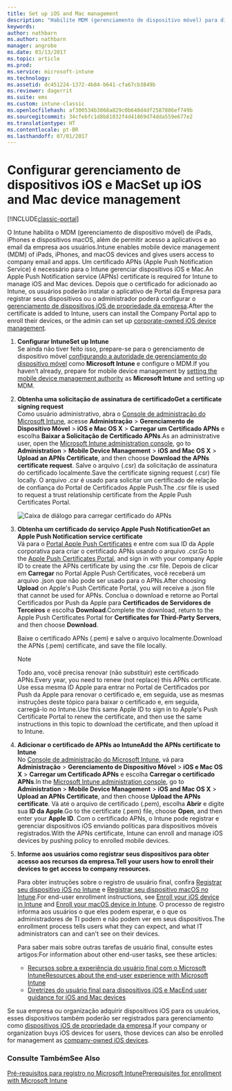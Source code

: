 ```yaml
---
title: Set up iOS and Mac management
description: "Habilite MDM (gerenciamento de dispositivo móvel) para dispositivos iOS, inclusive iPads e iPhones, bem como dispositivos Mac OS X com o Microsoft Intune."
keywords: 
author: nathbarn
ms.author: nathbarn
manager: angrobe
ms.date: 03/13/2017
ms.topic: article
ms.prod: 
ms.service: microsoft-intune
ms.technology: 
ms.assetid: dc451224-1372-4b84-b641-cfa67cb3849b
ms.reviewer: dagerrit
ms.suite: ems
ms.custom: intune-classic
ms.openlocfilehash: af300534b3868a829c0b648d4df2587886ef749b
ms.sourcegitcommit: 34cfebfc1d8b81032f4d41869d74dda559e677e2
ms.translationtype: HT
ms.contentlocale: pt-BR
ms.lasthandoff: 07/01/2017
---
```

# <span data-ttu-id="048df-103">Configurar gerenciamento de dispositivos iOS e Mac</span><span class="sxs-lookup"><span data-stu-id="048df-103">Set up iOS and Mac device management</span></span>
<a id="set-up-ios-and-mac-device-management" class="xliff"></a>

[!INCLUDE[classic-portal](../includes/classic-portal.md)]

<span data-ttu-id="048df-104">O Intune habilita o MDM (gerenciamento de dispositivo móvel) de iPads, iPhones e dispositivos macOS, além de permitir acesso a aplicativos e ao email da empresa aos usuários.</span><span class="sxs-lookup"><span data-stu-id="048df-104">Intune enables mobile device management (MDM) of iPads, iPhones, and macOS devices and gives users access to company email and apps.</span></span> <span data-ttu-id="048df-105">Um certificado APNs (Apple Push Notification Service) é necessário para o Intune gerenciar dispositivos iOS e Mac.</span><span class="sxs-lookup"><span data-stu-id="048df-105">An Apple Push Notification service (APNs) certificate is required for Intune to manage iOS and Mac devices.</span></span> <span data-ttu-id="048df-106">Depois que o certificado for adicionado ao Intune, os usuários poderão instalar o aplicativo de Portal da Empresa para registrar seus dispositivos ou o administrador poderá configurar o [gerenciamento de dispositivos iOS de propriedade da empresa](enroll-corporate-owned-ios-devices-in-microsoft-intune.md).</span><span class="sxs-lookup"><span data-stu-id="048df-106">After the certificate is added to Intune, users can install the Company Portal app to enroll their devices, or the admin can set up [corporate-owned iOS device management](enroll-corporate-owned-ios-devices-in-microsoft-intune.md).</span></span>

1.  <span data-ttu-id="048df-107">**Configurar Intune**</span><span class="sxs-lookup"><span data-stu-id="048df-107">**Set up Intune**</span></span><br>
    <span data-ttu-id="048df-108">Se ainda não tiver feito isso, prepare-se para o gerenciamento de dispositivo móvel [configurando a autoridade de gerenciamento do dispositivo móvel](prerequisites-for-enrollment.md#step-2-set-mdm-authority) como **Microsoft Intune** e configure o MDM.</span><span class="sxs-lookup"><span data-stu-id="048df-108">If you haven’t already, prepare for mobile device management by  [setting the mobile device management authority](prerequisites-for-enrollment.md#step-2-set-mdm-authority) as **Microsoft Intune** and setting up MDM.</span></span>

2.  <span data-ttu-id="048df-109">**Obtenha uma solicitação de assinatura de certificado**</span><span class="sxs-lookup"><span data-stu-id="048df-109">**Get a certificate signing request**</span></span><br>
    <span data-ttu-id="048df-110">Como usuário administrativo, abra o [Console de administração do Microsoft Intune](https://manage.microsoft.com), acesse **Administração** &gt; **Gerenciamento de Dispositivo Móvel** &gt; **iOS e Mac OS X** &gt; **Carregar um Certificado APNs** e escolha **Baixar a Solicitação de Certificado APNs**.</span><span class="sxs-lookup"><span data-stu-id="048df-110">As an administrative user, open the [Microsoft Intune administration console](https://manage.microsoft.com), go to **Administration** &gt; **Mobile Device Management** &gt; **iOS and Mac OS X** &gt; **Upload an APNs Certificate**, and then choose **Download the APNs certificate request**.</span></span> <span data-ttu-id="048df-111">Salve o arquivo (.csr) da solicitação de assinatura do certificado localmente.</span><span class="sxs-lookup"><span data-stu-id="048df-111">Save the certificate signing request (.csr) file locally.</span></span> <span data-ttu-id="048df-112">O arquivo .csr é usado para solicitar um certificado de relação de confiança do Portal de Certificados Apple Push.</span><span class="sxs-lookup"><span data-stu-id="048df-112">The .csr file is used to request a trust relationship certificate from the Apple Push Certificates Portal.</span></span>

    ![Caixa de diálogo para carregar certificado do APNs](../media/Intune-iOS-enrollment-with-apns.png)

3.  <span data-ttu-id="048df-114">**Obtenha um certificado do serviço Apple Push Notification**</span><span class="sxs-lookup"><span data-stu-id="048df-114">**Get an Apple Push Notification service certificate**</span></span><br>
    <span data-ttu-id="048df-115">Vá para o [Portal Apple Push Certificates](http://go.microsoft.com/fwlink/?LinkId=269844) e entre com sua ID da Apple corporativa para criar o certificado APNs usando o arquivo .csr.</span><span class="sxs-lookup"><span data-stu-id="048df-115">Go to the [Apple Push Certificates Portal](http://go.microsoft.com/fwlink/?LinkId=269844), and sign in with your company Apple ID to create the APNs certificate by using the .csr file.</span></span> <span data-ttu-id="048df-116">Depois de clicar em **Carregar** no Portal Apple Push Certificates, você receberá um arquivo .json que não pode ser usado para o APNs.</span><span class="sxs-lookup"><span data-stu-id="048df-116">After choosing **Upload** on Apple's Push Certificate Portal, you will receive a .json file that cannot be used for APNs.</span></span> <span data-ttu-id="048df-117">Conclua o download e retorne ao Portal Certificados por Push da Apple para **Certificados de Servidores de Terceiros** e escolha **Download**.</span><span class="sxs-lookup"><span data-stu-id="048df-117">Complete the download, return to the Apple Push Certificates Portal for **Certificates for Third-Party Servers**, and then choose **Download**.</span></span>

    <span data-ttu-id="048df-118">Baixe o certificado APNs (.pem) e salve o arquivo localmente.</span><span class="sxs-lookup"><span data-stu-id="048df-118">Download the APNs (.pem) certificate, and save the file locally.</span></span>

    > [!NOTE]
    > <span data-ttu-id="048df-119">Todo ano, você precisa renovar (não substituir) este certificado APNs.</span><span class="sxs-lookup"><span data-stu-id="048df-119">Every year, you need to renew (not replace) this APNs certificate.</span></span> <span data-ttu-id="048df-120">Use essa mesma ID Apple para entrar no Portal de Certificados por Push da Apple para renovar o certificado e, em seguida, use as mesmas instruções deste tópico para baixar o certificado e, em seguida, carregá-lo no Intune.</span><span class="sxs-lookup"><span data-stu-id="048df-120">Use this same Apple ID to sign in to Apple's Push Certificate Portal to renew the certificate, and then use the same instructions in this topic to download the certificate, and then upload it to Intune.</span></span>

4.  <span data-ttu-id="048df-121">**Adicionar o certificado de APNs ao Intune**</span><span class="sxs-lookup"><span data-stu-id="048df-121">**Add the APNs certificate to Intune**</span></span><br>
    <span data-ttu-id="048df-122">No [Console de administração do Microsoft Intune](https://manage.microsoft.com), vá para **Administração** &gt; **Gerenciamento de Dispositivo Móvel** &gt; **iOS e Mac OS X** &gt; **Carregar um Certificado APNs** e escolha **Carregar o certificado APNs**.</span><span class="sxs-lookup"><span data-stu-id="048df-122">In the [Microsoft Intune administration console](https://manage.microsoft.com), go to **Administration** &gt; **Mobile Device Management** &gt; **iOS and Mac OS X** &gt; **Upload an APNs Certificate**, and then choose **Upload the APNs certificate**.</span></span> <span data-ttu-id="048df-123">Vá até o arquivo de certificado (.pem), escolha **Abrir** e digite sua **ID da Apple**.</span><span class="sxs-lookup"><span data-stu-id="048df-123">Go to the certificate (.pem) file, choose **Open**, and then enter your **Apple ID**.</span></span> <span data-ttu-id="048df-124">Com o certificado APNs, o Intune pode registrar e gerenciar dispositivos iOS enviando políticas para dispositivos móveis registrados.</span><span class="sxs-lookup"><span data-stu-id="048df-124">With the APNs certificate, Intune can enroll and manage iOS devices by pushing policy to enrolled mobile devices.</span></span>

5.  <span data-ttu-id="048df-125">**Informe aos usuários como registrar seus dispositivos para obter acesso aos recursos da empresa.**</span><span class="sxs-lookup"><span data-stu-id="048df-125">**Tell your users how to enroll their devices to get access to company resources.**</span></span>

    <span data-ttu-id="048df-126">Para obter instruções sobre o registro de usuário final, confira [Registrar seu dispositivo iOS no Intune](https://docs.microsoft.com/intune-user-help/enroll-your-device-in-intune-ios) e [Registrar seu dispositivo macOS no Intune](https://docs.microsoft.com/intune-user-help/enroll-your-device-in-intune-macos).</span><span class="sxs-lookup"><span data-stu-id="048df-126">For end-user enrollment instructions, see [Enroll your iOS device in Intune](https://docs.microsoft.com/intune-user-help/enroll-your-device-in-intune-ios) and [Enroll your macOS device in Intune](https://docs.microsoft.com/intune-user-help/enroll-your-device-in-intune-macos).</span></span> <span data-ttu-id="048df-127">O processo de registro informa aos usuários o que eles podem esperar, e o que os administradores de TI podem e não podem ver em seus dispositivos.</span><span class="sxs-lookup"><span data-stu-id="048df-127">The enrollment process tells users what they can expect, and what IT administrators can and can't see on their devices.</span></span>

    <span data-ttu-id="048df-128">Para saber mais sobre outras tarefas de usuário final, consulte estes artigos:</span><span class="sxs-lookup"><span data-stu-id="048df-128">For information about other end-user tasks, see these articles:</span></span>
    - [<span data-ttu-id="048df-129">Recursos sobre a experiência do usuário final com o Microsoft Intune</span><span class="sxs-lookup"><span data-stu-id="048df-129">Resources about the end-user experience with Microsoft Intune</span></span>](/intune/end-user-educate)
    - [<span data-ttu-id="048df-130">Diretrizes do usuário final para dispositivos iOS e Mac</span><span class="sxs-lookup"><span data-stu-id="048df-130">End user guidance for iOS and Mac devices</span></span>](https://docs.microsoft.com/intune-user-help/using-your-ios-or-macOS-device-with-intune)

<span data-ttu-id="048df-131">Se sua empresa ou organização adquirir dispositivos iOS para os usuários, esses dispositivos também poderão ser registrados para gerenciamento como [dispositivos iOS de propriedade da empresa](enroll-corporate-owned-ios-devices-in-microsoft-intune.md).</span><span class="sxs-lookup"><span data-stu-id="048df-131">If your company or organization buys iOS devices for users, those devices can also be enrolled for management as [company-owned iOS devices](enroll-corporate-owned-ios-devices-in-microsoft-intune.md).</span></span>

### <span data-ttu-id="048df-132">Consulte Também</span><span class="sxs-lookup"><span data-stu-id="048df-132">See Also</span></span>
<a id="see-also" class="xliff"></a>
[<span data-ttu-id="048df-133">Pré-requisitos para registro no Microsoft Intune</span><span class="sxs-lookup"><span data-stu-id="048df-133">Prerequisites for enrollment with Microsoft Intune</span></span>](prerequisites-for-enrollment.md)

